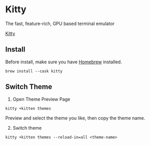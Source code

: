 # Kitty

The fast, feature-rich, GPU based terminal emulator

[Kitty](https://sw.kovidgoyal.net/kitty/)

## Install

Before install, make sure you have [Homebrew](https://brew.sh/) installed.
```
brew install --cask kitty
```

## Switch Theme

1. Open Theme Preview Page 
```
kitty +kitten themes
```
Preview and select the theme you like, then copy the theme name.

2. Switch theme
```
kitty +kitten themes --reload-in=all <theme-name>
```